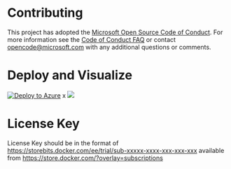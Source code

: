 # Contributing

This project has adopted the [Microsoft Open Source Code of Conduct](https://opensource.microsoft.com/codeofconduct/). For more information see the [Code of Conduct FAQ](https://opensource.microsoft.com/codeofconduct/faq/) or contact [opencode@microsoft.com](mailto:opencode@microsoft.com) with any additional questions or comments.

# Deploy and Visualize
<a href="https://preview.portal.azure.com/#create/Microsoft.Template/uri/https%3A%2F%2Fraw.githubusercontent.com%2FAzure%2Fazuredocker-ddcee%2Fmaster%2Fazuredeploy.json" target="_blank"><img alt="Deploy to Azure" src="http://azuredeploy.net/deploybutton.png" /></a>
x
<a href="http://armviz.io/#/?load=https%3A%2F%2Fraw.githubusercontent.com%2FAzure%2Fazuredocker-ddcee%2Fmaster%2Fazuredeploy.json" target="_blank">  <img src="http://armviz.io/visualizebutton.png" /> </a>

# License Key
License Key should be in the format of https://storebits.docker.com/ee/trial/sub-xxxxx-xxxx-xxx-xxx-xxx
available from https://store.docker.com/?overlay=subscriptions
